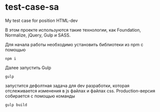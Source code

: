 # test-case-sa
 My test case for position HTML-dev
 
 В этом проекте используются такие технологии, как Foundation, Normalize, jQuery, Gulp и SASS.
 
 Для начала работы необходимо установить библиотеки из npm с помощью
 ```
 npm i
 ```
 Далее запустить Gulp
 ```
 gulp
 ```
 запустится дефолтная задача для dev разработки, которая отслеживается изменения в js файлах и файлах css.
 Production-версия собирается с помощью команды 
 ```
 gulp build
 ```
